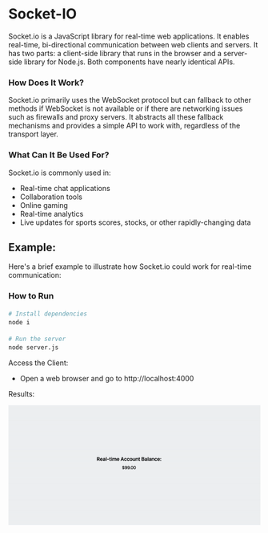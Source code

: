 # Socket-IO

Socket.io is a JavaScript library for real-time web applications. It enables real-time, bi-directional communication between web clients and servers. It has two parts: a client-side library that runs in the browser and a server-side library for Node.js. Both components have nearly identical APIs.

### How Does It Work?

Socket.io primarily uses the WebSocket protocol but can fallback to other methods if WebSocket is not available or if there are networking issues such as firewalls and proxy servers. It abstracts all these fallback mechanisms and provides a simple API to work with, regardless of the transport layer.

### What Can It Be Used For?

Socket.io is commonly used in:

- Real-time chat applications
- Collaboration tools
- Online gaming
- Real-time analytics
- Live updates for sports scores, stocks, or other rapidly-changing data


## Example:

Here's a brief example to illustrate how Socket.io could work for real-time communication:

### How to Run

```sh
# Install dependencies
node i

# Run the server
node server.js
```

Access the Client: 
- Open a web browser and go to http://localhost:4000

Results:

<img src="client-example.gif" />